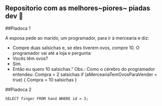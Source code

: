 ## Repositorio com as melhores~piores~ piadas dev 🤪

##Piadoca 1

A esposa pede ao marido, um programador, para ir à mercearia e diz:
- Compre duas salsichas e, se eles tiverem ovos, compre 10.
O programador vai até a loja e pergunta:
- Vocês têm ovos?
- Sim.
- Então eu quero 10 salsichas."
Obs.: Como o cérebro do programador entendeu:
Compra = 2 salsichas
if (aMerceariaTemOvosParaVender = true)
{
Compra = 10 salsichas
}


##Piadoca 2
```
SELECT finger FROM hand WHERE id = 3;
```
